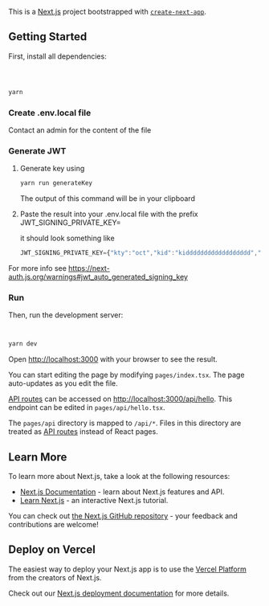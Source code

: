This is a [Next.js](https://nextjs.org/) project bootstrapped with [`create-next-app`](https://github.com/vercel/next.js/tree/canary/packages/create-next-app).

## Getting Started

First, install all dependencies:

```bash



yarn
```

### Create .env.local file

Contact an admin for the content of the file

### Generate JWT
1. Generate key using 
   ```bash
   yarn run generateKey
   ```
   The output of this command will be in your clipboard
2. Paste the result into your .env.local file with the prefix
JWT_SIGNING_PRIVATE_KEY=

   it should look something like
    ```javascript
    JWT_SIGNING_PRIVATE_KEY={"kty":"oct","kid":"kidddddddddddddddddd","alg":"HS512","k":"kkkkkkkkkkkkkkkkkk"}
    ```

For more info see https://next-auth.js.org/warnings#jwt_auto_generated_signing_key

### Run

Then, run the development server:

```bash


yarn dev
```

Open [http://localhost:3000](http://localhost:3000) with your browser to see the result.

You can start editing the page by modifying `pages/index.tsx`. The page auto-updates as you edit the file.

[API routes](https://nextjs.org/docs/api-routes/introduction) can be accessed on [http://localhost:3000/api/hello](http://localhost:3000/api/hello). This endpoint can be edited in `pages/api/hello.tsx`.

The `pages/api` directory is mapped to `/api/*`. Files in this directory are treated as [API routes](https://nextjs.org/docs/api-routes/introduction) instead of React pages.

## Learn More

To learn more about Next.js, take a look at the following resources:

- [Next.js Documentation](https://nextjs.org/docs) - learn about Next.js features and API.
- [Learn Next.js](https://nextjs.org/learn) - an interactive Next.js tutorial.

You can check out [the Next.js GitHub repository](https://github.com/vercel/next.js/) - your feedback and contributions are welcome!

## Deploy on Vercel

The easiest way to deploy your Next.js app is to use the [Vercel Platform](https://vercel.com/new?utm_medium=default-template&filter=next.js&utm_source=create-next-app&utm_campaign=create-next-app-readme) from the creators of Next.js.

Check out our [Next.js deployment documentation](https://nextjs.org/docs/deployment) for more details.
